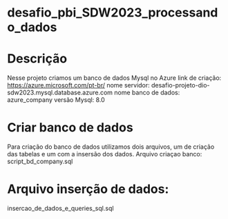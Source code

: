 # desafio_pbi_SDW2023_processando_dados

# Descrição
Nesse projeto criamos um banco de dados Mysql no Azure
link de criação: https://azure.microsoft.com/pt-br/
nome servidor: desafio-projeto-dio-sdw2023.mysql.database.azure.com
nome banco de dados: azure_company
versão Mysql: 8.0

# Criar banco de dados
Para criação do banco de dados utilizamos dois arquivos, um de criação das tabelas e um com a insersão dos dados.
Arquivo criaçao banco:
script_bd_company.sql

# Arquivo inserção de dados:
insercao_de_dados_e_queries_sql.sql
